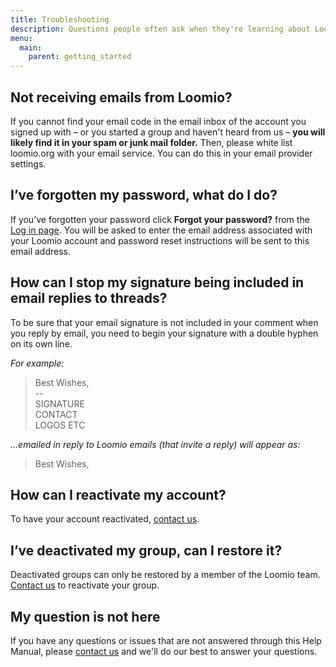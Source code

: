 ```yaml
---
title: Troubleshooting
description: Questions people often ask when they're learning about Loomio.
menu:
  main:
    parent: getting_started
---
```


## Not receiving emails from Loomio?
If you cannot find your email code in the email inbox of the account you signed up with – or you started a group and haven't heard from us – **you will likely find it in your spam or junk mail folder.** Then, please white list loomio.org with your email service. You can do this in your email provider settings.

## I’ve forgotten my password, what do I do?
If you’ve forgotten your password click **Forgot your password?** from the [Log in page](https://www.loomio.org/users/sign_in "opens in new tab"). You will be asked to enter the email address associated with your Loomio account and password reset instructions will be sent to this email address.

## How can I stop my signature being included in email replies to threads?

To be sure that your email signature is not included in your comment when you reply by email, you need to begin your signature with a double hyphen on its own line.

_For example:_

> Best Wishes,<br> \-\-<br>SIGNATURE<br>CONTACT<br>LOGOS ETC

_…emailed in reply to Loomio emails (that invite a reply) will appear as:_

> Best Wishes,

## How can I reactivate my account?
To have your account reactivated, [contact us](https://loomio.org/contact "opens in new tab").

## I’ve deactivated my group, can I restore it?
Deactivated groups can only be restored by a member of the Loomio team. [Contact us](https://loomio.org/contact "opens in new tab") to reactivate your group.

## My question is not here
If you have any questions or issues that are not answered through this Help Manual, please [contact us](https://www.loomio.org/contact "opens in new tab") and we'll do our best to answer your questions.
